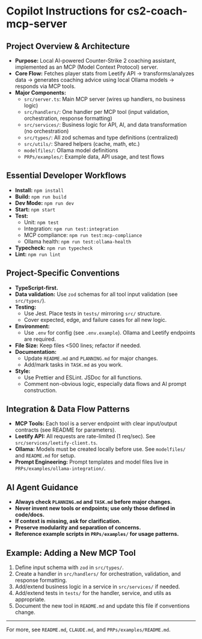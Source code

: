 
# Copilot Instructions for cs2-coach-mcp-server

## Project Overview & Architecture
- **Purpose:** Local AI-powered Counter-Strike 2 coaching assistant, implemented as an MCP (Model Context Protocol) server.
- **Core Flow:** Fetches player stats from Leetify API → transforms/analyzes data → generates coaching advice using local Ollama models → responds via MCP tools.
- **Major Components:**
  - `src/server.ts`: Main MCP server (wires up handlers, no business logic)
  - `src/handlers/`: One handler per MCP tool (input validation, orchestration, response formatting)
  - `src/services/`: Business logic for API, AI, and data transformation (no orchestration)
  - `src/types/`: All zod schemas and type definitions (centralized)
  - `src/utils/`: Shared helpers (cache, math, etc.)
  - `modelfiles/`: Ollama model definitions
  - `PRPs/examples/`: Example data, API usage, and test flows

## Essential Developer Workflows
- **Install:** `npm install`
- **Build:** `npm run build`
- **Dev Mode:** `npm run dev`
- **Start:** `npm start`
- **Test:**
  - Unit: `npm test`
  - Integration: `npm run test:integration`
  - MCP compliance: `npm run test:mcp-compliance`
  - Ollama health: `npm run test:ollama-health`
- **Typecheck:** `npm run typecheck`
- **Lint:** `npm run lint`

## Project-Specific Conventions
- **TypeScript-first.**
- **Data validation:** Use `zod` schemas for all tool input validation (see `src/types/`).
- **Testing:**
  - Use Jest. Place tests in `tests/` mirroring `src/` structure.
  - Cover expected, edge, and failure cases for all new logic.
- **Environment:**
  - Use `.env` for config (see `.env.example`). Ollama and Leetify endpoints are required.
- **File Size:** Keep files <500 lines; refactor if needed.
- **Documentation:**
  - Update `README.md` and `PLANNING.md` for major changes.
  - Add/mark tasks in `TASK.md` as you work.
- **Style:**
  - Use Prettier and ESLint. JSDoc for all functions.
  - Comment non-obvious logic, especially data flows and AI prompt construction.

## Integration & Data Flow Patterns
- **MCP Tools:** Each tool is a server endpoint with clear input/output contracts (see README for parameters).
- **Leetify API:** All requests are rate-limited (1 req/sec). See `src/services/leetify-client.ts`.
- **Ollama:** Models must be created locally before use. See `modelfiles/` and `README.md` for setup.
- **Prompt Engineering:** Prompt templates and model files live in `PRPs/examples/ollama-integration/`.

## AI Agent Guidance
- **Always check `PLANNING.md` and `TASK.md` before major changes.**
- **Never invent new tools or endpoints; use only those defined in code/docs.**
- **If context is missing, ask for clarification.**
- **Preserve modularity and separation of concerns.**
- **Reference example scripts in `PRPs/examples/` for usage patterns.**

## Example: Adding a New MCP Tool
1. Define input schema with `zod` in `src/types/`.
2. Create a handler in `src/handlers/` for orchestration, validation, and response formatting.
3. Add/extend business logic in a service in `src/services/` if needed.
4. Add/extend tests in `tests/` for the handler, service, and utils as appropriate.
5. Document the new tool in `README.md` and update this file if conventions change.

---
For more, see `README.md`, `CLAUDE.md`, and `PRPs/examples/README.md`.
